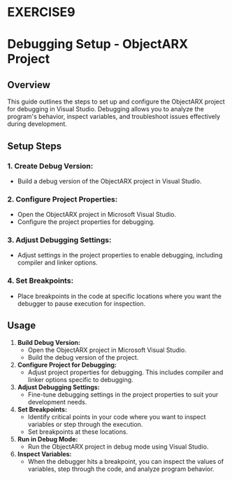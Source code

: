# EXERCISE9
# Debugging Setup - ObjectARX Project
## Overview
This guide outlines the steps to set up and configure the ObjectARX project for debugging in Visual Studio. Debugging allows you to analyze the program's behavior, inspect variables, and troubleshoot issues effectively during development.
## Setup Steps
### 1. Create Debug Version:
   - Build a debug version of the ObjectARX project in Visual Studio.
### 2. Configure Project Properties:
   - Open the ObjectARX project in Microsoft Visual Studio.
   - Configure the project properties for debugging.
### 3. Adjust Debugging Settings:
   - Adjust settings in the project properties to enable debugging, including compiler and linker options.
### 4. Set Breakpoints:
   - Place breakpoints in the code at specific locations where you want the debugger to pause execution for inspection.
## Usage
1. **Build Debug Version:**
   - Open the ObjectARX project in Microsoft Visual Studio.
   - Build the debug version of the project.
2. **Configure Project for Debugging:**
   - Adjust project properties for debugging. This includes compiler and linker options specific to debugging.
3. **Adjust Debugging Settings:**
   - Fine-tune debugging settings in the project properties to suit your development needs.
4. **Set Breakpoints:**
   - Identify critical points in your code where you want to inspect variables or step through the execution.
   - Set breakpoints at these locations.
5. **Run in Debug Mode:**
   - Run the ObjectARX project in debug mode using Visual Studio.
6. **Inspect Variables:**
   - When the debugger hits a breakpoint, you can inspect the values of variables, step through the code, and analyze program behavior.
